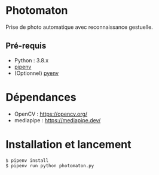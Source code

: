 # Photomaton

Prise de photo automatique avec reconnaissance gestuelle.

## Pré-requis

- Python : 3.8.x
- [pipenv](https://pypi.org/project/pipenv/)
- (Optionnel) [pyenv](https://github.com/pyenv/pyenv)

# Dépendances
- OpenCV : https://opencv.org/
- mediapipe : https://mediapipe.dev/

# Installation et lancement 

```shell
$ pipenv install
$ pipenv run python photomaton.py
```